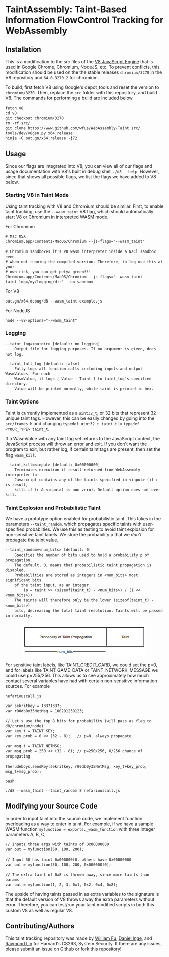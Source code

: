# TaintAssembly: Taint-Based Information FlowControl Tracking for WebAssembly

## Installation

This is a modification to the src files of the [V8 JavaScript Engine](https://www.github.com/v8/v8.git) that is used in Google Chrome, Chromium, NodeJS, etc. To prevent conflicts, this modification should be used on the the stable releases ```chromium/3270``` in the V8 repository and ```64.0.3270.2``` for chromium. 

To build, first fetch V8 using Google's depot_tools and reset the version to ```chromium/3270```. Then, replace the ```src``` folder with this repository, and build V8. The commands for performing a build are included below.

```
fetch v8
cd v8
git checkout chromium/3270
rm -rf src/
git clone https://www.github.com/wfus/WebAssembly-Taint src/
tools/dev/v8gen.py x64.release
ninja -C out.gn/x64.release -j72
```

## Usage

Since our flags are integrated into V8, you can view all of our flags and usage documentation with V8's built in debug shell ```./d8 --help```. However, since that shows all possible flags, we list the flags we have added to V8 below.  

### Starting V8 in Taint Mode
Using taint tracking with V8 and Chromium should be similar. First, to enable taint tracking, use the ```--wasm_taint``` V8 flag, which should automatically start V8 or Chromium in interpreted WASM mode.  


For Chromium
```
# Mac OSX
Chromium.app/Contents/MacOS/Chromium --js-flags="--wasm_taint"

# Chromium sandboxes it's V8 wasm interpreter inside a NaCl sandbox even 
# when not running the compiled version. Therefore, to log use this at your
# own risk, you can get petya green!!!
Chromium.app/Contents/MacOS/Chromium --js-flags="--wasm_taint --taint_log=/my/logging/dir" --no-sandbox
```

For V8
```
out.gn/x64.debug/d8 --wasm_taint example.js
```

For NodeJS
```
node --v8-options="--wasm_taint"
```

### Logging
```
--taint_log=<outdir> [default: no logging]
	Output file for logging purposes. If no argument is given, does not log. 
```

```
--taint_full_log [default: false]
	Fully logs all function calls including inputs and output WasmValues. For each
	WasmValue, it logs [ Value | Taint ] to taint_log's specified directory.
	Value will be printed normally, while taint is printed in hex. 
```


### Taint Options
Taint is currently implemented as a ```uint32_t```, or 32 bits that represent 32 unique taint tags. However, this can be easily changed by going into the ```src/frames.h``` and changing ```typedef uint32_t taint_t``` to ```typedef <YOUR_TYPE> taint_t```. 

If a WasmValue with any taint tag set returns to the JavaScript context, the JavaScript process will throw an error and exit. If you don't want the program to exit, but rather log, if certain taint tags are present, then set the flag ```wasm_kill```. 

```
--taint_kill=<input> [default: 0x00000000]
	Terminates execution if result returned from WebAssembly interpreter to 
	Javascript contains any of the taints specified in <input> (if r is result,
	kills if (r & <input>) is non-zero). Default option does not ever kill.
```

### Taint Explosion and Probabilistic Taint
We have a prototype option enabled for probabilistic taint. This takes in the parameters ```--taint_random```, which propagates specific taints with user-specified probablities. We use this as testing to avoid taint explosion for non-sensitive taint labels. We store the probability p that we *don't* propagate the taint value. 

```
--taint_random=<num_bits> [default: 0]
	Specifies the number of bits used to hold a probability p of propagation.
	The default, 0, means that probabilistic taint propagation is disabled. 
	Probabilities are stored as integers in <num_bits> most significant bits
	of the taint input, as an integer. 
		(p = taint >> (sizeof(taint_t) - <num_bits>) / (1 << <num_bits>))
	The taints will therefore only be the lower (sizeof(taint_t) - <num_bits>)
	bits, decreasing the total taint resolution. Taints will be passed in normally.  
```
<p align="center">
	<img src ="images/probtaint.png" />
</p>


For sensitive taint labels, like TAINT_CREDIT_CARD, we could set the p=0, and for labels like TAINT_GAME_DATA or TAINT_NETWORK_MESSAGE we could use p=255/256. This allows us to see approximately how much contact several variables have had with certain non-sensitive information sources. For example


```nefariouscall.js```
```
var sekritkey = 13371337;
var r00db0y35NetMsg = 100291239123;

// Let's use the top 8 bits for probability (will pass as flag to d8/chromium/node)
var key_t = TAINT_KEY; 
var key_prob = 0 << (32 - 8);   // p=0, always propagate

var msg_t = TAINT_NETMSG;
var msg_prob = 250 << (32 - 8); // p=250/256, 6/256 chance of propagating

therudeboys.sendKey(sekritkey, r00db0y35NetMsg, key_t+key_prob, msg_t+msg_prob); 
```

```bash```
```
./d8 --wasm_taint --taint_random 8 nefariouscall.js 
```




## Modifying your Source Code 

In order to input taint into the source code, we implement function overloading as a way to enter in taint. For example, if we have a sample WASM function ```myfunction = exports._wasm_function``` with three integer parameters A, B, C,  

```
// Inputs three args with taints of 0x00000000
var out = myfunction(50, 100, 200);

// Input 50 has taint 0x000000f0, others have 0x00000000
var out = myfunction(50, 100, 200, 0x000000f0);

// The extra taint of 0x8 is thrown away, since more taints than params
var out = myfunction(1, 2, 3, 0x1, 0x2, 0x4, 0x8);
``` 

The upside of having taints passed in as extra variables to the signature is that the default version of V8 throws away the extra parameters without error. Therefore, you can test/run your taint modified scripts in both this custom V8 as well as regular V8.  



## Contributing/Authors

This taint tracking repository was made by [William Fu](https://www.github.com/wfus), [Daniel Inge](https://www.github.com/daninge98), and [Raymond Lin](https://www.github.com/raylin1000) for Harvard's CS263, System Security. If there are any issues, please submit an issue on Github or fork this repository!

   





